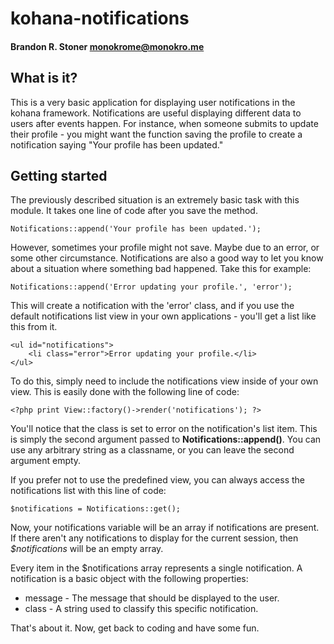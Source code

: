 # kohana-notifications
#### Brandon R. Stoner <monokrome@monokro.me>

## What is it?

This is a very basic application for displaying user notifications in the kohana framework. Notifications are useful displaying different data to users after events happen. For instance, when someone submits to update their profile - you might want the function saving the profile to create a notification saying "Your profile has been updated."

## Getting started

The previously described situation is an extremely basic task with this module. It takes one line of code after you save the method.

    Notifications::append('Your profile has been updated.');

However, sometimes your profile might not save. Maybe due to an error, or some other circumstance. Notifications are also a good way to let you know about a situation where something bad happened. Take this for example:

    Notifications::append('Error updating your profile.', 'error');

This will create a notification with the 'error' class, and if you use the default notifications list view in your own applications - you'll get a list like this from it.

    <ul id="notifications">
    	<li class="error">Error updating your profile.</li>
    </ul>

To do this, simply need to include the notifications view inside of your own view. This is easily done with the following line of code:

    <?php print View::factory()->render('notifications'); ?>

You'll notice that the class is set to error on the notification's list item. This is simply the second argument passed to **Notifications::append()**. You can use any arbitrary string as a classname, or you can leave the second argument empty.

If you prefer not to use the predefined view, you can always access the notifications list with this line of code:

    $notifications = Notifications::get();

Now, your notifications variable will be an array if notifications are present. If there aren't any notifications to display for the current session, then *$notifications* will be an empty array.

Every item in the $notifications array represents a single notification. A notification is a basic object with the following properties:

* message - The message that should be displayed to the user.
* class - A string used to classify this specific notification.

That's about it. Now, get back to coding and have some fun.

